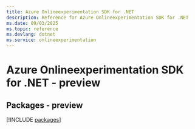 ```yaml
---
title: Azure Onlineexperimentation SDK for .NET
description: Reference for Azure Onlineexperimentation SDK for .NET
ms.date: 09/03/2025
ms.topic: reference
ms.devlang: dotnet
ms.service: onlineexperimentation
---
```

# Azure Onlineexperimentation SDK for .NET - preview
## Packages - preview
[!INCLUDE [packages](onlineexperimentation-index.md)]